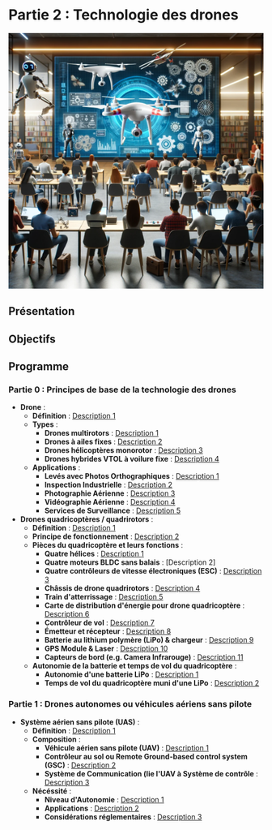 # Partie 2 : Technologie des drones

![Couverture Drone Technology](images/DronetechnologyCoverImage.png)

## Présentation

## Objectifs

## Programme

### Partie 0 : Principes de base de la technologie des drones
- **Drone** :
  - **Définition** : [Description 1](#)
  - **Types** :
    - **Drones multirotors** : [Description 1](#)
    - **Drones à ailes fixes** : [Description 2](#)
    - **Drones hélicoptères monorotor** : [Description 3](#)
    - **Drones hybrides VTOL à voilure fixe** : [Description 4](#)
  - **Applications** :
    - **Levés avec Photos Orthographiques** : [Description 1](#)
    - **Inspection Industrielle** : [Description 2](#)
    - **Photographie Aérienne** : [Description 3](#)
    - **Vidéographie Aérienne** : [Description 4](#)
    - **Services de Surveillance** : [Description 5](#) 
- **Drones quadricoptères / quadrirotors** :
  - **Définition** : [Description 1](#)
  - **Principe de fonctionnement** : [Description 2](#)
  - **Pièces du quadricoptère et leurs fonctions** :
    - **Quatre hélices** : [Description 1](#)
    - **Quatre moteurs BLDC sans balais** : [Description 2]
    - **Quatre contrôleurs de vitesse électroniques (ESC)** : [Description 3](#)
    - **Châssis de drone quadrirotors** : [Description 4](#)
    - **Train d'atterrissage** : [Description 5](#)
    - **Carte de distribution d'énergie pour drone quadricoptère** : [Description 6](#)
    - **Contrôleur de vol** : [Description 7](#)
    - **Émetteur et récepteur** : [Description 8](#)
    - **Batterie au lithium polymère (LiPo) & chargeur** : [Description 9](#)
    - **GPS Module & Laser** : [Description 10](#)
    - **Capteurs de bord (e.g. Camera Infrarouge)** : [Description 11](#)
  - **Autonomie de la batterie et temps de vol du quadricoptère** :
    - **Autonomie d'une batterie LiPo** : [Description 1](#)
    - **Temps de vol du quadricoptère muni d'une LiPo** : [Description 2](#) 

### Partie 1 : Drones autonomes ou véhicules aériens sans pilote
- **Système aérien sans pilote (UAS)** :
  - **Définition** : [Description 1](#)
  - **Composition** :
    - **Véhicule aérien sans pilote (UAV)** : [Description 1](#)
    - **Contrôleur au sol ou Remote Ground-based control system (GSC)** : [Description 2](#)
    - **Système de Communication (lie l'UAV à Système de contrôle** : [Description 3](#)
  - **Nécéssité** :
    - **Niveau d'Autonomie** : [Description 1](#)
    - **Applications** : [Description 2](#)
    - **Considérations réglementaires** : [Description 3](#)
